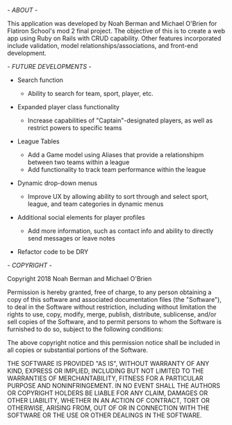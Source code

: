 *- ABOUT -*

This application was developed by Noah Berman and Michael O'Brien for Flatiron School's mod 2 final project. The objective of this is to create a web app using Ruby on Rails with CRUD capability. Other features incorporated include validation, model relationships/associations, and front-end development.

*- FUTURE DEVELOPMENTS -*

- Search function
  * Ability to search for team, sport, player, etc.

- Expanded player class functionality
  * Increase capabilities of "Captain"-designated players, as well as restrict powers to specific teams

- League Tables
  * Add a Game model using Aliases that provide a relationshipm between two teams within a league
  * Add functionality to track team performance within the league

- Dynamic drop-down menus
  * Improve UX by allowing ability to sort through and select sport, league, and team categories in dynamic menus

- Additional social elements for player profiles
  * Add more information, such as contact info and ability to directly send messages or leave notes

- Refactor code to be DRY

*- COPYRIGHT -*

Copyright 2018 Noah Berman and Michael O'Brien

Permission is hereby granted, free of charge, to any person obtaining a copy of this software and associated documentation files (the "Software"), to deal in the Software without restriction, including without limitation the rights to use, copy, modify, merge, publish, distribute, sublicense, and/or sell copies of the Software, and to permit persons to whom the Software is furnished to do so, subject to the following conditions:

The above copyright notice and this permission notice shall be included in all copies or substantial portions of the Software.

THE SOFTWARE IS PROVIDED "AS IS", WITHOUT WARRANTY OF ANY KIND, EXPRESS OR IMPLIED, INCLUDING BUT NOT LIMITED TO THE WARRANTIES OF MERCHANTABILITY, FITNESS FOR A PARTICULAR PURPOSE AND NONINFRINGEMENT. IN NO EVENT SHALL THE AUTHORS OR COPYRIGHT HOLDERS BE LIABLE FOR ANY CLAIM, DAMAGES OR OTHER LIABILITY, WHETHER IN AN ACTION OF CONTRACT, TORT OR OTHERWISE, ARISING FROM, OUT OF OR IN CONNECTION WITH THE SOFTWARE OR THE USE OR OTHER DEALINGS IN THE SOFTWARE.
